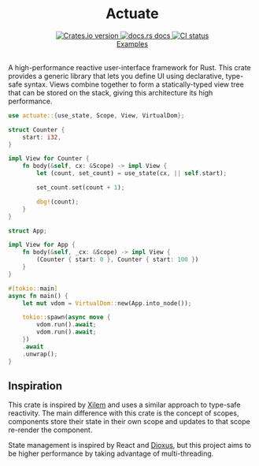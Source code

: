 <div align="center">
  <h1>Actuate</h1>

 <a href="https://crates.io/crates/actuate">
    <img src="https://img.shields.io/crates/v/actuate?style=flat-square"
    alt="Crates.io version" />
  </a>
  <a href="https://docs.rs/actuate">
    <img src="https://img.shields.io/badge/docs-latest-blue.svg?style=flat-square"
      alt="docs.rs docs" />
  </a>
   <a href="https://github.com/actuate-rs/actuate/actions">
    <img src="https://github.com/actuate-rs/actuate/actions/workflows/ci.yml/badge.svg"
      alt="CI status" />
  </a>
</div>

<div align="center">
 <a href="https://github.com/actuate-rs/actuate/tree/main/examples">Examples</a>
</div>

<br />

A high-performance reactive user-interface framework for Rust.
This crate provides a generic library that lets you define UI using declarative, type-safe syntax.
Views combine together to form a statically-typed view tree that can be stored on the stack,
giving this architecture its high performance.

```rust
use actuate::{use_state, Scope, View, VirtualDom};

struct Counter {
    start: i32,
}

impl View for Counter {
    fn body(&self, cx: &Scope) -> impl View {
        let (count, set_count) = use_state(cx, || self.start);

        set_count.set(count + 1);

        dbg!(count);
    }
}

struct App;

impl View for App {
    fn body(&self, _cx: &Scope) -> impl View {
        (Counter { start: 0 }, Counter { start: 100 })
    }
}

#[tokio::main]
async fn main() {
    let mut vdom = VirtualDom::new(App.into_node());

    tokio::spawn(async move {
        vdom.run().await;
        vdom.run().await;
    })
    .await
    .unwrap();
}
```

## Inspiration
This crate is inspired by [Xilem](https://github.com/linebender/xilem) and uses a similar approach to type-safe reactivity. The main difference with this crate is the concept of scopes, components store their state in their own scope and updates to that scope re-render the component.

State management is inspired by React and [Dioxus](https://github.com/DioxusLabs/dioxus), but this project aims to be higher performance by taking advantage of multi-threading.
